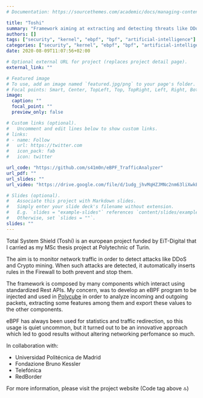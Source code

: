 ```yaml
---
# Documentation: https://sourcethemes.com/academic/docs/managing-content/

title: "Toshi"
summary: "Framework aiming at extracting and detecting threats like DDoS and Crypto mining attacks."
authors: []
tags: ["security", "kernel", "ebpf", "bpf", "artificial-intelligence"]
categories: ["security", "kernel", "ebpf", "bpf", "artificial-intelligence"]
date: 2020-08-09T11:07:56+02:00

# Optional external URL for project (replaces project detail page).
external_link: ""

# Featured image
# To use, add an image named `featured.jpg/png` to your page's folder.
# Focal points: Smart, Center, TopLeft, Top, TopRight, Left, Right, BottomLeft, Bottom, BottomRight.
image:
  caption: ""
  focal_point: ""
  preview_only: false

# Custom links (optional).
#   Uncomment and edit lines below to show custom links.
# links:
# - name: Follow
#   url: https://twitter.com
#   icon_pack: fab
#   icon: twitter

url_code: "https://github.com/s41m0n/eBPF_TrafficAnalyzer"
url_pdf: ""
url_slides: ""
url_video: "https://drive.google.com/file/d/1udg_jhvMqHZJMNc2nm63liXwkENiONpp/view?usp=sharing"

# Slides (optional).
#   Associate this project with Markdown slides.
#   Simply enter your slide deck's filename without extension.
#   E.g. `slides = "example-slides"` references `content/slides/example-slides.md`.
#   Otherwise, set `slides = ""`.
slides: ""
---
```


Total System Shield (Toshi) is an european project funded by EiT-Digital that I carried as my MSc thesis project at Polytechnic of Turin.

The aim is to monitor network traffic in order to detect attacks like DDoS and Crypto mining. When such attacks are detected, it automatically inserts rules in the Firewall to both prevent and stop them.

The framework is composed by many components which interact using standardized Rest APIs. My concern, was to develop an eBPF program to be injected and used in [Polycube](/project/polycube/) in order to analyze incoming and outgoing packets, extracting some features among them and export these values to the other components.

eBPF has always been used for statistics and traffic redirection, so this usage is quiet uncommon, but it turned out to be an innovative approach which led to good results without altering networking perfomance so much.

In collaboration with:

* Universidad Politécnica de Madrid
* Fondazione Bruno Kessler
* Telefónica
* RedBorder

For more information, please visit the project website (Code tag above 🔝)
